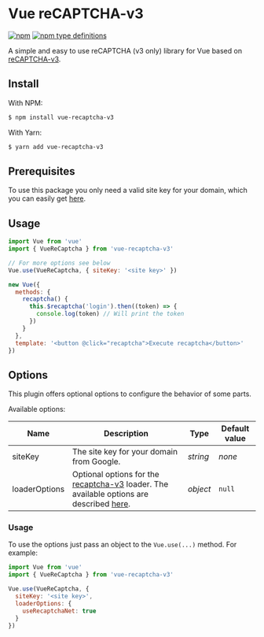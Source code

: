 # Vue reCAPTCHA-v3
[![npm](https://img.shields.io/npm/v/vue-recaptcha-v3.svg)](https://www.npmjs.com/package/vue-recaptcha-v3)
[![npm type definitions](https://img.shields.io/npm/types/vue-recaptcha-v3.svg)](https://www.npmjs.com/package/vue-recaptcha-v3)

A simple and easy to use reCAPTCHA (v3 only) library for Vue based on [reCAPTCHA-v3](https://github.com/AurityLab/recaptcha-v3).

## Install
With NPM:
```bash
$ npm install vue-recaptcha-v3
```

With Yarn:
```bash
$ yarn add vue-recaptcha-v3
```
 
## Prerequisites
To use this package you only need a valid site key for your domain, which you can easily get [here](https://www.google.com/recaptcha).

## Usage

```javascript
import Vue from 'vue'
import { VueReCaptcha } from 'vue-recaptcha-v3'

// For more options see below
Vue.use(VueReCaptcha, { siteKey: '<site key>' })

new Vue({
  methods: {
    recaptcha() {
      this.$recaptcha('login').then((token) => {
        console.log(token) // Will print the token
      })
    }
  },
  template: '<button @click="recaptcha">Execute recaptcha</button>'
})
```

## Options
This plugin offers optional options to configure the behavior of some parts.

Available options:

|Name|Description|Type|Default value
|----|-----------|----|-------------
|siteKey|The site key for your domain from Google.|*string*|*none*
|loaderOptions|Optional options for the [recaptcha-v3](https://github.com/AurityLab/recaptcha-v3) loader. The available options are described [here](https://github.com/AurityLab/recaptcha-v3/#usage-1).|*object*|`null`

### Usage
To use the options just pass an object to the `Vue.use(...)` method. For example:
```javascript
import Vue from 'vue'
import { VueReCaptcha } from 'vue-recaptcha-v3'

Vue.use(VueReCaptcha, {
  siteKey: '<site key>',
  loaderOptions: {
    useRecaptchaNet: true
  }
})
```
